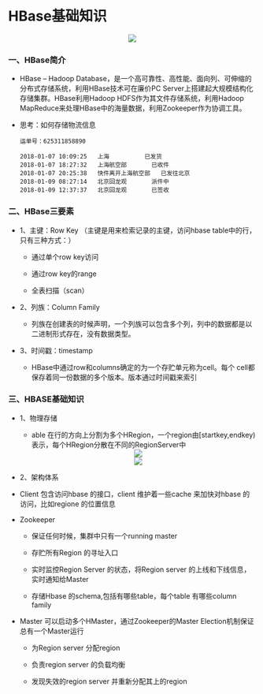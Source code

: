 # HBase基础知识

<div align="center"><img src="https://github.com/sunnyandgood/BigData/blob/master/HBase/img/TheHadoopEcosytem.png"/></div>

### 一、HBase简介

* HBase – Hadoop Database，是一个高可靠性、高性能、面向列、可伸缩的分布式存储系统，利用HBase技术可在廉价PC Server上搭建起大规模结构化存储集群。HBase利用Hadoop HDFS作为其文件存储系统，利用Hadoop MapReduce来处理HBase中的海量数据，利用Zookeeper作为协调工具。

* 思考：如何存储物流信息

      运单号：625311858890

      2018-01-07 10:09:25	上海			已发货
      2018-01-07 18:27:32	上海航空部		已收件
      2018-01-07 20:25:38	快件离开上海航空部	已发往北京
      2018-01-09 08:27:14	北京回龙观		派件中
      2018-01-09 12:37:37	北京回龙观		已签收

### 二、HBase三要素

* 1、主键：Row Key （主键是用来检索记录的主键，访问hbase table中的行，只有三种方式：）

     * 通过单个row key访问

     * 通过row key的range

     * 全表扫描（scan）

* 2、列族：Column Family

     * 列族在创建表的时候声明，一个列族可以包含多个列，列中的数据都是以二进制形式存在，没有数据类型。

* 3、时间戳：timestamp

     * HBase中通过row和columns确定的为一个存贮单元称为cell。每个 cell都保存着同一份数据的多个版本。版本通过时间戳来索引

### 三、HBASE基础知识

* 1、物理存储
	 
     * able 在行的方向上分割为多个HRegion，一个region由[startkey,endkey)表示，每个HRegion分散在不同的RegionServer中

     <div align="center"><img src="https://github.com/sunnyandgood/BigData/blob/master/HBase/img/物理存储1.png"></div> 

     <div align="center"><img src="https://github.com/sunnyandgood/BigData/blob/master/HBase/img/物理存储2.png"></div>

* 2、架构体系

* Client  包含访问hbase 的接口，client 维护着一些cache 来加快对hbase 的访问，比如regione 的位置信息

* Zookeeper
 
 	* 保证任何时候，集群中只有一个running master
 
 	* 存贮所有Region 的寻址入口	
 
 	* 实时监控Region Server 的状态，将Region server 的上线和下线信息，实时通知给Master
 
 	* 存储Hbase 的schema,包括有哪些table，每个table 有哪些column family

* Master 可以启动多个HMaster，通过Zookeeper的Master Election机制保证总有一个Master运行

	* 为Region server 分配region

	* 负责region server 的负载均衡

	* 发现失效的region server 并重新分配其上的region

 	





























